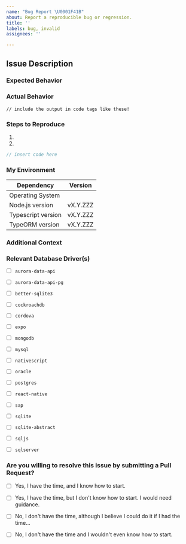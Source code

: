 ```yaml
---
name: "Bug Report \U0001F41B"
about: Report a reproducible bug or regression.
title: ''
labels: bug, invalid
assignees: ''

---
```


<!--
     Please follow the template.  If you don't, your issue may be closed.

     Have a question?  This is the TypeORM issue tracker - and not the right place
     for general support or questions.

     Check the "Support" Documentation on the best places to ask questions!
     https://github.com/typeorm/typeorm/blob/master/docs/support.md
-->

## Issue Description

### Expected Behavior

<!--
  A clear and concise description of what you expected to happen.
-->


### Actual Behavior

<!--
  A clear and concise description of what actually happened.

  Please wrap any error messages or output in code tags, instead of images.
-->

```
// include the output in code tags like these!
```


### Steps to Reproduce

<!--
  Your bug will be investigated much faster if we can run your code and it doesn't
  have dependencies other than TypeORM. Issues without reproduction steps or
  code examples may be closed as not actionable.

  Please try to provide a Minimal, Complete, and Verifiable example.
  http://stackoverflow.com/help/mcve
-->

1.
2.

```typescript
// insert code here
```

### My Environment

<!--
  Please add any other relevant dependencies to this table at the end.
  For example: Electron, React Native, or NestJS.
-->

| Dependency          | Version  |
| ---                 | ---      |
| Operating System    |          |
| Node.js version     | vX.Y.ZZZ | <!-- run `node -v` to obtain this -->
| Typescript version  | vX.Y.ZZZ | <!-- run `npm list typescript` to obtain this -->
| TypeORM version     | vX.Y.ZZZ | <!-- run `npm list typeorm` to obtain this -->


### Additional Context

<!--
  Add any other context about the problem here.
-->


### Relevant Database Driver(s)

<!--
  Please include the relevant database drivers to your issue.

  Please include an `x` inside the brackets like so:

  - [ ] `cockroachdb`
  - [x] `cordova`
  - [ ] `expo`
-->

- [ ] `aurora-data-api`
- [ ] `aurora-data-api-pg`
- [ ] `better-sqlite3`
- [ ] `cockroachdb`
- [ ] `cordova`
- [ ] `expo`
- [ ] `mongodb`
- [ ] `mysql`
- [ ] `nativescript`
- [ ] `oracle`
- [ ] `postgres`
- [ ] `react-native`
- [ ] `sap`
- [ ] `sqlite`
- [ ] `sqlite-abstract`
- [ ] `sqljs`
- [ ] `sqlserver`


### Are you willing to resolve this issue by submitting a Pull Request?

<!--
  Remember that first-time contributors are welcome!
-->

- [ ] Yes, I have the time, and I know how to start.
- [ ] Yes, I have the time, but I don't know how to start. I would need guidance.
- [ ] No, I don't have the time, although I believe I could do it if I had the time...
- [ ] No, I don't have the time and I wouldn't even know how to start.


<!--
  Have a great day and thank you for the bug report!
-->

